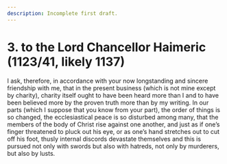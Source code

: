 ```yaml
---
description: Incomplete first draft.
---
```


# 3. to the Lord Chancellor Haimeric \(1123/41, likely 1137\)

I ask, therefore, in accordance with your now longstanding and sincere friendship with me, that in the present business \(which is not mine except by charity\), charity itself ought to have been heard more than I and to have been believed more by the proven truth more than by my writing. In our parts \(which I suppose that you know from your part\), the order of things is so changed, the ecclesiastical peace is so disturbed among many, that the members of the body of Christ rise against one another, and just as if one’s finger threatened to pluck out his eye, or as one’s hand stretches out to cut off his foot, thusly internal discords devastate themselves and this is pursued not only with swords but also with hatreds, not only by murderers, but also by lusts.

